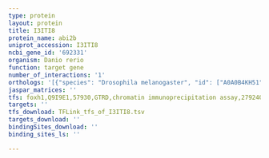 ```yaml
---
type: protein
layout: protein
title: I3ITI8
protein_name: abi2b
uniprot_accession: I3ITI8
ncbi_gene_id: '692331'
organism: Danio rerio
function: target gene
number_of_interactions: '1'
orthologs: '[{"species": "Drosophila melanogaster", "id": ["A0A0B4KH51"]}, {"species": "Caenorhabditis elegans", "id": ["<a href=\"/protein/q10929\">Q10929</a>"]}]'
jaspar_matrices: ''
tfs: foxh1,Q9I9E1,57930,GTRD,chromatin immunoprecipitation assay,27924024%5Buid%5D,No
targets: ''
tfs_download: TFLink_tfs_of_I3ITI8.tsv
targets_download: ''
bindingSites_download: ''
binding_sites_ls: ''

---
```

